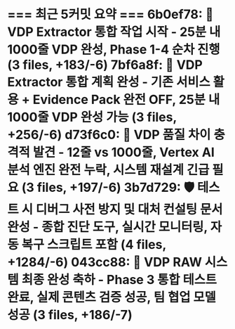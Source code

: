 === 최근 5커밋 요약 ===
6b0ef78: 🚀 VDP Extractor 통합 작업 시작 - 25분 내 1000줄 VDP 완성, Phase 1-4 순차 진행 (3 files, +183/-6)
7bf6a8f: 🚀 VDP Extractor 통합 계획 완성 - 기존 서비스 활용 + Evidence Pack 완전 OFF, 25분 내 1000줄 VDP 완성 가능 (3 files, +256/-6)
d73f6c0: 🚨 VDP 품질 차이 충격적 발견 - 12줄 vs 1000줄, Vertex AI 분석 엔진 완전 누락, 시스템 재설계 긴급 필요 (3 files, +197/-6)
3b7d729: 🛡️ 테스트 시 디버그 사전 방지 및 대처 컨설팅 문서 완성 - 종합 진단 도구, 실시간 모니터링, 자동 복구 스크립트 포함 (4 files, +1284/-6)
043cc88: 🎉 VDP RAW 시스템 최종 완성 축하 - Phase 3 통합 테스트 완료, 실제 콘텐츠 검증 성공, 팀 협업 모델 성공 (3 files, +186/-7)
=======================
